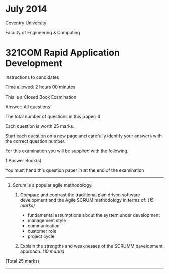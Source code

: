 
# July 2014

Coventry University

Faculty of Engineering & Computing

# 321COM Rapid Application Development

Instructions to candidates

Time allowed: 2 hours 00 minutes

This is a Closed Book Examination

Answer: All questions

The total number of questions in this paper: 4

Each question is worth 25 marks.

Start each question on a new page and carefully identify your answers with the correct question number.

For this examination you will be supplied with the following.

1 Answer Book(s)

You must hand this question paper in at the end of the examination

----
1. Scrum is a popular agile methodology.
    1. Compare and contrast the traditional plan driven software development and the Agile SCRUM methodology in terms of: _(15 marks)_
        - fundamental assumptions about the system under development
        - management style
        - communication
        - customer role
        - project cycle

    2. Explain the strengths and weaknesses of the SCRUMM development approach. _(10 marks)_

(Total 25 marks)

----
